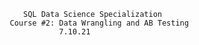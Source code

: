             SQL Data Science Specialization
         Course #2: Data Wrangling and AB Testing
                    7.10.21
